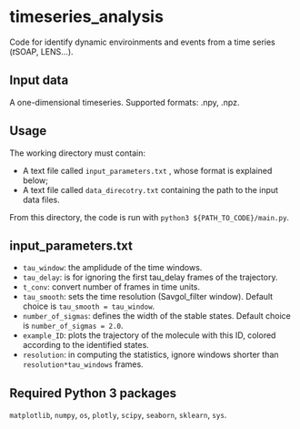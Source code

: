 # timeseries_analysis
Code for identify dynamic enviroinments and events from a time series 
(*t*SOAP, LENS...). 

## Input data
A one-dimensional timeseries. Supported formats: .npy, .npz.

## Usage
The working directory must contain:
* A text file called `input_parameters.txt` , whose format is explained below;
* A text file called `data_direcotry.txt` containing the path to the input data files.

From this directory, the code is run with `python3 ${PATH_TO_CODE}/main.py`. 

## input_parameters.txt
* `tau_window`: the amplidude of the time windows. 
* `tau_delay`: is for ignoring the first tau_delay frames of the trajectory. 
* `t_conv`: convert number of frames in time units. 
* `tau_smooth`: sets the time resolution (Savgol_filter window). Default choice is `tau_smooth = tau_window`. 
* `number_of_sigmas`: defines the width of the stable states. Default choice is `number_of_sigmas = 2.0`. 
* `example_ID`: plots the trajectory of the molecule with this ID, colored according to the identified states. 
* `resolution`: in computing the statistics, ignore windows shorter than `resolution*tau_windows` frames. 

## Required Python 3 packages
`matplotlib`, `numpy`, `os`, `plotly`, `scipy`, `seaborn`, `sklearn`, `sys`. 